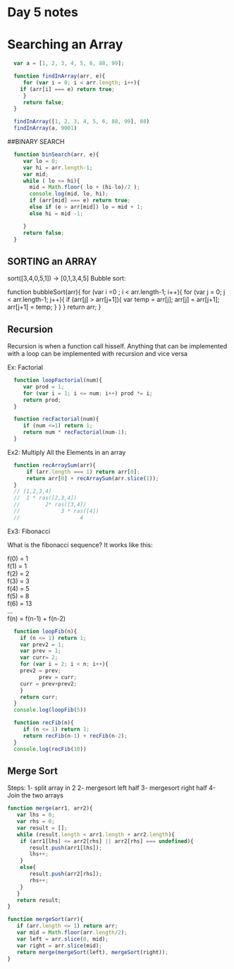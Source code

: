 # Day 5 notes

# Searching an Array

```javascript
  var a = [1, 2, 3, 4, 5, 6, 88, 99];

  function findInArray(arr, e){
     for (var i = 0; i < arr.length; i++){
  	if (arr[i] === e) return true;
     }
     return false;
  }

  findInArray([1, 2, 3, 4, 5, 6, 88, 99], 88)
  findInArray(a, 9001)
```

##BINARY SEARCH

```javascript
  function binSearch(arr, e){
     var lo = 0;
     var hi = arr.length-1;
     var mid;
     while ( lo <= hi){
       mid = Math.floor( lo + (hi-lo)/2 );
       console.log(mid, lo, hi);
       if (arr[mid] === e) return true;
       else if (e > arr[mid]) lo = mid + 1;
       else hi = mid -1;

     }
     return false;
  }
```

## SORTING an ARRAY

sort([3,4,0,5,1]) -> [0,1,3,4,5]
Bubble sort:

function bubbleSort(arr){
   for (var i =0 ; i < arr.length-1; i++){
     for (var j = 0; j < arr.length-1; j++){
	if (arr[j] > arr[j+1]){
	   var temp = arr[j];
	   arr[j] = arr[j+1];
	   arr[j+1] = temp;
        }
     }
   }
   return arr;
}

## Recursion

Recursion is when a function call hisself. Anything that can be implemented with a loop can be implemented with recursion and vice versa

Ex: Factorial

```javascript
  function loopFactorial(num){
     var prod = 1;
     for (var i = 1; i <= num; i++) prod *= i;
     return prod;
  }

  function recFactorial(num){
     if (num <=1) return 1;
     return num * recFactorial(num-1);
  }
```

Ex2: Multiply All the Elements in an array

```javascript
  function recArraySum(arr){
      if (arr.length === 1) return arr[0];
      return arr[0] + recArraySum(arr.slice(1));
  }
  // [1,2,3,4]
  //  1 * ras([2,3,4])
  //        2* ras([3,4])
  //             3 * ras([4])
  //                   4
```

Ex3: Fibonacci

What is the fibonacci sequence? It works like this:

f(0) = 1  
f(1) = 1  
f(2) = 2  
f(3) = 3  
f(4) = 5  
f(5) = 8  
f(6) = 13  
...  
f(n) = f(n-1) + f(n-2)  

```javascript
  function loopFib(n){
    if (n <= 1) return 1;
    var prev2 = 1;
    var prev = 1;
    var curr= 2;
    for (var i = 2; i < n; i++){
  	prev2 = prev;
          prev = curr;
  	curr = prev+prev2;
    }
    return curr;
  }
  console.log(loopFib(5))
```

```javascript
  function recFib(n){
     if (n <= 1) return 1;
     return recFib(n-1) + recFib(n-2);
  }
  console.log(recFib(10))
```

## Merge Sort

Steps:
1- split array in 2
2- mergesort left half
3- mergesort right half
4- Join the two arrays

```javascript
function merge(arr1, arr2){
   var lhs = 0;
   var rhs = 0;
   var result = [];
   while (result.length < arr1.length + arr2.length){
	if (arr1[lhs] <= arr2[rhs] || arr2[rhs] === undefined){
	   result.push(arr1[lhs]);
	   lhs++;
	}
	else{
	   result.push(arr2[rhs]);
	   rhs++;
	}
   }
   return result;
}

function mergeSort(arr){
   if (arr.length <= 1) return arr;
   var mid = Math.floor(arr.length/2);
   var left = arr.slice(0, mid);
   var right = arr.slice(mid);
   return merge(mergeSort(left), mergeSort(right));
}
```
